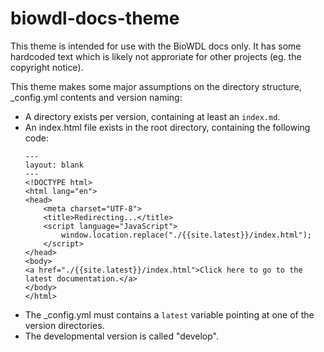 # biowdl-docs-theme

This theme is intended for use with the BioWDL docs only. It has some hardcoded text which is likely not approriate for other projects (eg. the copyright notice).

This theme makes some major assumptions on the directory structure, _config.yml contents and version naming:

* A directory exists per version, containing at least an `index.md`.
* An index.html file exists in the root directory, containing the following code:
  ```
  ---
  layout: blank
  ---
  <!DOCTYPE html>
  <html lang="en">
  <head>
      <meta charset="UTF-8">
      <title>Redirecting...</title>
      <script language="JavaScript">
          window.location.replace("./{{site.latest}}/index.html");
      </script>
  </head>
  <body>
  <a href="./{{site.latest}}/index.html">Click here to go to the latest documentation.</a>
  </body>
  </html>
  ```
* The _config.yml must contains a `latest` variable pointing at one of the version directories.
* The developmental version is called "develop".
